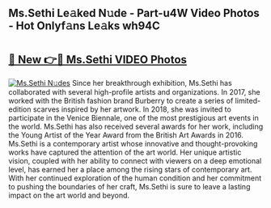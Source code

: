 ## Ms.Sethi Le𝚊ked N𝚞de - Part-u4W Video Photos - Hot Onlyf𝚊ns Le𝚊ks wh94C

# <h2><a href="http://ab3103.deff.icu/?id=Ms.Sethi">🔗 New 👉🔴 Ms.Sethi VIDEO Photos</a></h2>

[![Ms.Sethi N𝚞des](https://i.imgur.com/rIISA9y.gif)](http://ab3103.deff.icu/?id=Ms.Sethi)
Since her breakthrough exhibition, Ms.Sethi has collaborated with several high-profile artists and organizations. In 2017, she worked with the British fashion brand Burberry to create a series of limited-edition scarves inspired by her artwork. In 2018, she was invited to participate in the Venice Biennale, one of the most prestigious art events in the world. Ms.Sethi has also received several awards for her work, including the Young Artist of the Year Award from the British Art Awards in 2016. Ms.Sethi is a contemporary artist whose innovative and thought-provoking works have captured the attention of the art world. Her unique artistic vision, coupled with her ability to connect with viewers on a deep emotional level, has earned her a place among the rising stars of contemporary art. With her continued exploration of the human condition and her commitment to pushing the boundaries of her craft, Ms.Sethi is sure to leave a lasting impact on the art world and beyond.
